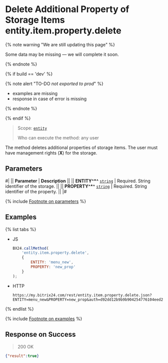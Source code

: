 # Delete Additional Property of Storage Items entity.item.property.delete

{% note warning "We are still updating this page" %}

Some data may be missing — we will complete it soon.

{% endnote %}

{% if build == 'dev' %}

{% note alert "TO-DO _not exported to prod_" %}

- examples are missing
- response in case of error is missing

{% endnote %}

{% endif %}

> Scope: [`entity`](../../../scopes/permissions.md)
>
> Who can execute the method: any user

The method deletes additional properties of storage items. The user must have management rights (**X**) for the storage.

## Parameters

#|
|| **Parameter** | **Description** ||
|| **ENTITY^*^**
[`string`](../../../data-types.md) | Required. String identifier of the storage. ||
|| **PROPERTY^*^**
[`string`](../../../data-types.md) | Required. String identifier of the property. ||
|#

{% include [Footnote on parameters](../../../../_includes/required.md) %}

## Examples

{% list tabs %}

- JS

    ```js
    BX24.callMethod(
        'entity.item.property.delete',
        {
            ENTITY: 'menu_new',
            PROPERTY: 'new_prop'
        }
    );
    ```

- HTTP

    ```http
    https://my.bitrix24.com/rest/entity.item.property.delete.json?ENTITY=menu_new&PROPERTY=new_prop&auth=d92dd12b9b9b904254776104eed2bb76
    ```

{% endlist %}

{% include [Footnote on examples](../../../../_includes/examples.md) %}

## Response on Success

> 200 OK
```json
{"result":true}
```
